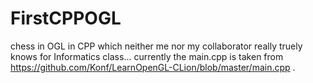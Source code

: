 # FirstCPPOGL
chess in OGL in CPP which neither me nor my collaborator really truely knows for Informatics class...
currently the main.cpp is taken from https://github.com/Konf/LearnOpenGL-CLion/blob/master/main.cpp . 

